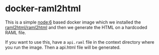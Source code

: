 # docker-raml2html

This is a simple [node:6]() based docker image which we installed the [raml2html/raml2html]() and then we generate the HTML on a hardcoded RAML file.

If you want to use this, have a `api.raml` file in the context directory where you run the image. Then a api.html file will be generated.
